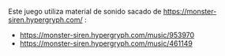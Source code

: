 Este juego utiliza material de sonido sacado de https://monster-siren.hypergryph.com/  :
- https://monster-siren.hypergryph.com/music/953970
- https://monster-siren.hypergryph.com/music/461149

